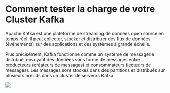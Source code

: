 <h1>Comment tester la charge de votre Cluster Kafka</h1>
Apache Kafka est une plateforme de streaming de données open source en temps réel. Il peut collecter, stocker et distribuer des flux de données (événements) sur des applications et des systèmes à grande échelle.

Plus précisément, Kafka fonctionne comme un système de messagerie distribué, envoyant des données sous forme de messages entre producteurs (créateurs de messages) et consommateurs (lecteurs de messages). Les messages sont stockés dans des partitions et distribués sur plusieurs nœuds dans un cluster de serveurs Kafka.

<img src="/Users/mac/Desktop/QA Testing/Performance Test/kafka_gatling/images/kafka.png">
